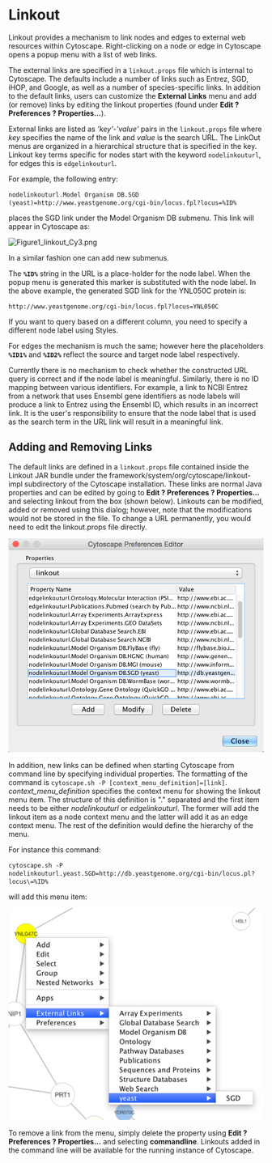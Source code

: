 <a id="linkout"> </a>
# Linkout

Linkout provides a mechanism to link nodes and edges to external web
resources within Cytoscape. Right-clicking on a node or edge in
Cytoscape opens a popup menu with a list of web links.

The external links are specified in a `linkout.props` file which is
internal to Cytoscape. The defaults include a number of links such as
Entrez, SGD, iHOP, and Google, as well as a number of species-specific
links. In addition to the default links, users can customize the
**External Links** menu and add (or remove) links by editing the linkout
properties (found under **Edit ? Preferences ? Properties...**).

External links are listed as *'key'-'value'* pairs in the
`linkout.props` file where *key* specifies the name of the link and
*value* is the search URL. The LinkOut menus are organized in a
hierarchical structure that is specified in the key. Linkout key terms
specific for nodes start with the keyword `nodelinkouturl`, for edges
this is `edgelinkouturl`.

For example, the following entry:

    nodelinkouturl.Model Organism DB.SGD (yeast)=http://www.yeastgenome.org/cgi-bin/locus.fpl?locus=%ID%

places the SGD link under the Model Organism DB submenu. This link will
appear in Cytoscape as:

![Figure1\_linkout\_Cy3.png](_static/images/Linkout/Figure1_linkout_Cy3.png)

In a similar fashion one can add new submenus.

The **`%ID%`** string in the URL is a place-holder for the node label.
When the popup menu is generated this marker is substituted with the
node label. In the above example, the generated SGD link for the YNL050C
protein is:

    http://www.yeastgenome.org/cgi-bin/locus.fpl?locus=YNL050C

If you want to query based on a different column, you need to specify a
different node label using Styles.

For edges the mechanism is much the same; however here the placeholders
**`%ID1%`** and **`%ID2%`** reflect the source and target node label
respectively.

Currently there is no mechanism to check whether the constructed URL
query is correct and if the node label is meaningful. Similarly, there
is no ID mapping between various identifiers. For example, a link to
NCBI Entrez from a network that uses Ensembl gene identifiers as node
labels will produce a link to Entrez using the Ensembl ID, which results
in an incorrect link. It is the user's responsibility to ensure that the
node label that is used as the search term in the URL link will result
in a meaningful link.

<a id="adding_and_removing_links"> </a>
## Adding and Removing Links

The default links are defined in a `linkout.props` file contained inside
the Linkout JAR bundle under the
framework/system/org/cytoscape/linkout-impl subdirectory of the
Cytoscape installation. These links are normal Java properties and can
be edited by going to **Edit ? Preferences ? Properties...** and
selecting linkout from the box (shown below). Linkouts can be modified,
added or removed using this dialog; however, note that the modifications
would not be stored in the file. To change a URL permanently, you would
need to edit the linkout.props file directly.

![Figure2\_linkout26.png](_static/images/Linkout/Figure2_linkout26.png)

In addition, new links can be defined when starting Cytoscape from
command line by specifying individual properties. The formatting of the
command is ` cytoscape.sh -P [context_menu_definition]=[link] `.
*context\_menu\_definition* specifies the context menu for showing the
linkout menu item. The structure of this definition is "." separated and
the first item needs to be either *nodelinkouturl* or *edgelinkouturl*.
The former will add the linkout item as a node context menu and the
latter will add it as an edge context menu. The rest of the definition
would define the hierarchy of the menu.

For instance this command:

    cytoscape.sh -P nodelinkouturl.yeast.SGD=http://db.yeastgenome.org/cgi-bin/locus.pl?locus\=%ID%

will add this menu item:

![Figure3\_linkout26.png](_static/images/Linkout/Figure3_linkout26.png)

To remove a link from the menu, simply delete the property using **Edit
? Preferences ? Properties...** and selecting **commandline**. Linkouts
added in the command line will be available for the running instance of
Cytoscape.
